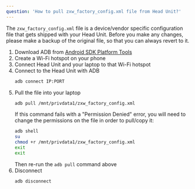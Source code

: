 ```yaml
---
question: 'How to pull zxw_factory_config.xml file from Head Unit?'
---
```

The `zxw_factory_config.xml` file is a device/vendor specific configuration file that gets shipped with your Head Unit. Before you make any changes, please make a backup of the original file, so that you can always revert to it.

1. Download ADB from [Android SDK Platform Tools](https://developer.android.com/tools/releases/platform-tools)
2. Create a Wi-Fi hotspot on your phone
3. Connect Head Unit and your laptop to that Wi-Fi hotspot
4. Connect to the Head Unit with ADB
    ```sh
    adb connect IP:PORT
    ```
5. Pull the file into your laptop
    ```sh
    adb pull /mnt/privdata1/zxw_factory_config.xml
    ```
    If this command fails with a "Permission Denied" error, you will need to change the permissions on the file in order to pull/copy it:
    ```sh
    adb shell
    su
    chmod +r /mnt/privdata1/zxw_factory_config.xml
    exit
    exit
    ```
   Then re-run the `adb pull` command above
6. Disconnect
    ```sh
    adb disconnect
    ```
